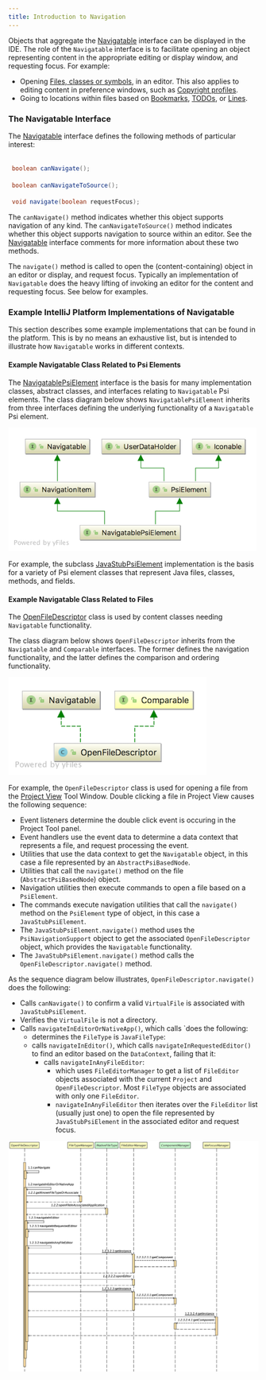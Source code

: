```yaml
---
title: Introduction to Navigation
---
```


Objects that aggregate the 
[Navigatable](https://github.com/JetBrains/intellij-community/blob/master/platform/core-api/src/com/intellij/pom/Navigatable.java)
interface can be displayed in the IDE. The role of the `Navigatable` interface is to facilitate opening an object representing content
in the appropriate editing or display window, and requesting focus. For example:
* Opening [Files, classes or symbols](https://www.jetbrains.com/help/idea/navigating-to-class-file-or-symbol-by-name.html),
  in an editor. This also applies to editing content in preference windows, such as 
  [Copyright profiles](https://www.jetbrains.com/help/idea/copyright-profiles.html).
* Going to locations within files based on [Bookmarks](https://www.jetbrains.com/help/idea/navigating-with-bookmarks.html),
  [TODOs](https://www.jetbrains.com/help/idea/using-todo.html), 
  or [Lines](https://www.jetbrains.com/help/idea/2017.3/navigating-to-line.html). 

### The Navigatable Interface 
The [Navigatable](https://github.com/JetBrains/intellij-community/blob/master/platform/core-api/src/com/intellij/pom/Navigatable.java)
interface defines the following methods of particular interest:

```java

 boolean canNavigate();

 boolean canNavigateToSource();
 
 void navigate(boolean requestFocus); 
```
The `canNavigate()` method indicates whether this object supports navigation of any kind. The `canNavigateToSource()` method
indicates whether this object supports navigation to source within an editor. See the 
[Navigatable](https://github.com/JetBrains/intellij-community/blob/master/platform/core-api/src/com/intellij/pom/Navigatable.java)
interface comments for more information about these two methods.

The `navigate()` method is called to open the (content-containing) object in an editor or display, and request focus. Typically an implementation
of `Navigatable` does the heavy lifting of invoking an editor for the content and requesting focus. See below for examples.  

### Example IntelliJ Platform Implementations of Navigatable
This section describes some example implementations that can be found in the platform. This is by no means an exhaustive list, 
but is intended to illustrate how `Navigatable` works in different contexts.

#### Example Navigatable Class Related to Psi Elements

The [NavigatablePsiElement](https://github.com/JetBrains/intellij-community/blob/master/platform/core-api/src/com/intellij/psi/NavigatablePsiElement.java) 
interface is the basis for many implementation classes, abstract classes, and interfaces relating to `Navigatable` 
Psi elements. The class diagram below shows `NavigatablePsiElement` inherits from three interfaces defining the underlying
functionality of a `Navigatable` Psi element.

<img src="img/navigatable_psi_element.png" alt="NavigatablePsiElement" width="500px"/>

For example, the subclass [JavaStubPsiElement](https://github.com/JetBrains/intellij-community/blob/master/java/java-psi-impl/src/com/intellij/psi/impl/source/JavaStubPsiElement.java) 
implementation is the basis for a variety of Psi element classes that
represent Java files, classes, methods, and fields.

#### Example Navigatable Class Related to Files

The [OpenFileDescriptor](https://github.com/JetBrains/intellij-community/blob/master/platform/platform-api/src/com/intellij/openapi/fileEditor/OpenFileDescriptor.java)
class is used by content classes needing `Navigatable` functionality. 

The class diagram below shows `OpenFileDescriptor` inherits from the `Navigatable` and `Comparable` interfaces. The former defines the navigation
functionality, and the latter defines the comparison and ordering functionality.

<img src="img/open_file_descriptor.png" alt="OpenFileDescriptor" width="400px"/>

For example, the `OpenFileDescriptor` class is used for opening a file from the 
[Project View](https://www.jetbrains.com/help/idea/project-tool-window.html)
Tool Window. Double clicking a file in Project View causes the following
sequence:

* Event listeners determine the double click event is occuring in the Project Tool panel.
* Event handlers use the event data to determine a data context that represents a file, and request processing the event.
* Utilities that use the data context to get the `Navigatable` object, in this case a file represented by an `AbstractPsiBasedNode`.
* Utilities that call the `navigate()` method on the file (`AbstractPsiBasedNode`) object.
* Navigation utilities then execute commands to open a file based on a `PsiElement`.
* The commands execute navigation utilities that call the `navigate()` method on the `PsiElement` type of object, in this case a `JavaStubPsiElement`.
* The `JavaStubPsiElement.navigate()` method uses the `PsiNavigationSupport` object to get the associated `OpenFileDescriptor` object, 
  which provides the `Navigatable` functionality.  
* The `JavaStubPsiElement.navigate()` method calls the `OpenFileDescriptor.navigate()` method.

As the sequence diagram below illustrates, `OpenFileDescriptor.navigate()` does the following:
* Calls `canNavigate()` to confirm a valid `VirtualFile` is associated with `JavaStubPsiElement`.
* Verifies the `VirtualFile` is not a directory.
* Calls `navigateInEditorOrNativeApp()`, which calls `does the following:
  * determines the `FileType` is `JavaFileType`:
  * calls `navigateInEditor()`, which calls `navigateInRequestedEditor()` to find an editor based
    on the `DataContext`, failing that it:
    * calls `navigateInAnyFileEditor`:
      * which uses `FileEditorManager` to get a list of `FileEditor` objects associated with 
      the current `Project` and `OpenFileDescriptor`.  Most `FileType` objects are associated with only one `FileEditor`.
      * `navigateInAnyFileEditor` then iterates over the `FileEditor` list (usually just one) to open the file
      represented by `JavaStubPsiElement` in the associated editor and request focus.

<img src="img/open_file_sequence.png" alt="open_file_sequence" width="900px"/>



